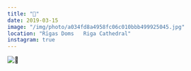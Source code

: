 ```yaml
---
title: "🍯"
date: 2019-03-15
image: "/img/photo/a034fd8a4958fc06c010bbb499925045.jpg"
location: "Rīgas Doms   Riga Cathedral"
instagram: true
---
```


![🍯](/img/photo/a034fd8a4958fc06c010bbb499925045.jpg)
